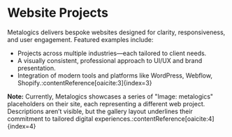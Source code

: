 # Website Projects

Metalogics delivers bespoke websites designed for clarity, responsiveness, and user engagement. Featured examples include:

- Projects across multiple industries—each tailored to client needs.
- A visually consistent, professional approach to UI/UX and brand presentation.
- Integration of modern tools and platforms like WordPress, Webflow, Shopify.:contentReference[oaicite:3]{index=3}

**Note:** Currently, Metalogics showcases a series of "Image: metalogics" placeholders on their site, each representing a different web project. Descriptions aren’t visible, but the gallery layout underlines their commitment to tailored digital experiences.:contentReference[oaicite:4]{index=4}
